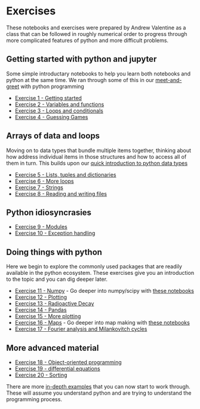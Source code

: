 # Exercises 

These notebooks and exercises were prepared by Andrew Valentine as a class that can be followed in roughly numerical order to progress through more complicated features of python and more difficult problems.
 
## Getting started with python and jupyter

Some simple introductary notebooks to help you learn both notebooks and python at the same time.
We ran through some of this in our [meet-and-greet](../FirstSteps/Introduction2Python/0-CharacteristicsOfPython) with python programming 

 - [Exercise 1 - Getting started](Ex01/Ex1-GettingStarted)
 - [Exercise 2 - Variables and functions](Ex02/Ex2-VariablesAndFunctions)
 - [Exercise 3 - Loops and conditionals](Ex03/Ex3-LoopsAndConditionals)
 - [Exercise 4 - Guessing Games](Ex04/Ex4-GuessingGames)

## Arrays of data and loops

Moving on to data types that bundle multiple items together, thinking about how address individual 
items in those structures and how to access all of them in turn. This builds upon our [quick introduction to python 
data types](../FirstSteps/Introduction2Python/5-PythonDataTypes)

 - [Exercise 5 - Lists, tuples and dictionaries](Ex05/Ex5-ListsEtc)
 - [Exercise 6 - More loops](Ex06/Ex6-MoreLoops)
 - [Exercise 7 - Strings](Ex07/Ex7-Strings)
 - [Exercise 8 - Reading and writing files](Ex08/Ex8-ReadWriteFiles)

## Python idiosyncrasies 

 - [Exercise 9 - Modules](Ex09/Ex9-Modules)
 - [Exercise 10 - Exception handling](Ex10/Ex10-Exceptions)

## Doing things with python 

Here we begin to explore the commonly used packages that are readily available in the python 
ecosystem. These exercises give you an introduction to the topic and you can dig deeper later.

 - [Exercise 11 - Numpy](Ex11/Ex11-numpy) - Go deeper into numpy/scipy with [these notebooks](../Themes/NumpyAndScipy/0-NumpyAndScipy) 
 - [Exercise 12 - Plotting](Ex12/Ex12-Plotting)
 - [Exercise 13 - Radioactive Decay](Ex13/Ex13-RadioactiveDecay)
 - [Exercise 14 - Pandas](Ex14/Ex14-PandasDatabases)
 - [Exercise 15 - More plotting](Ex15/Ex15-MorePlotting)
 - [Exercise 16 - Maps](Ex16/Ex16-Maps) - Go deeper into map making with [these notebooks](../Themes/Mapping/0-Maps_with_Cartopy)
 - [Exercise 17 - Fourier analysis and Milankovitch cycles](Ex17/Ex17-FourierAnalysis)

## More advanced material

 - [Exercise 18 - Object-oriented programming](Ex18/Ex18-Objects)
 - [Exercise 19 - differential equations](Ex19/Ex19-DifferentialEqs)
 - [Exercise 20 - Sorting](Ex20/Ex20-Sorting)

There are more [in-depth examples](../Themes/0-StartHere.md) that you can now start to work through. These will
assume you understand python and are trying to understand the programming process. 

```python

```

